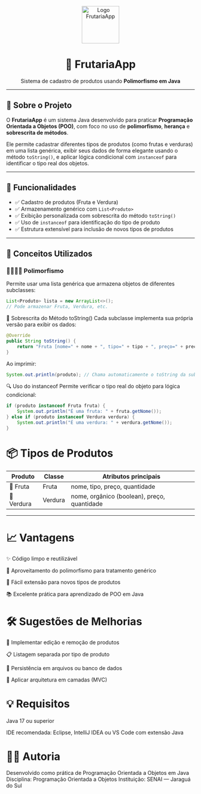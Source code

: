 <p align="center">
  <img src="https://emojipedia-us.s3.amazonaws.com/source/skype/289/red-apple_1f34e.png" width="100" alt="Logo FrutariaApp">
</p>

<h1 align="center">🍎 FrutariaApp</h1>

<p align="center">
  Sistema de cadastro de produtos usando <strong>Polimorfismo em Java</strong>
</p>

---

## 📘 Sobre o Projeto

O **FrutariaApp** é um sistema Java desenvolvido para praticar **Programação Orientada a Objetos (POO)**, com foco no uso de **polimorfismo**, **herança** e **sobrescrita de métodos**.  

Ele permite cadastrar diferentes tipos de produtos (como frutas e verduras) em uma lista genérica, exibir seus dados de forma elegante usando o método `toString()`, e aplicar lógica condicional com `instanceof` para identificar o tipo real dos objetos.

---

## 🚀 Funcionalidades

- ✅ Cadastro de produtos (Fruta e Verdura)
- ✅ Armazenamento genérico com `List<Produto>`
- ✅ Exibição personalizada com sobrescrita do método `toString()`
- ✅ Uso de `instanceof` para identificação do tipo de produto
- ✅ Estrutura extensível para inclusão de novos tipos de produtos

---

## 🧠 Conceitos Utilizados

### 👨‍👩‍👧‍👦 Polimorfismo

Permite usar uma lista genérica que armazena objetos de diferentes subclasses:
```java
List<Produto> lista = new ArrayList<>();
// Pode armazenar Fruta, Verdura, etc.
```

📝 Sobrescrita do Método toString()
Cada subclasse implementa sua própria versão para exibir os dados:
```java
@Override
public String toString() {
    return "Fruta [nome=" + nome + ", tipo=" + tipo + ", preço=" + preco + "]";
}
```
Ao imprimir:
```java
System.out.println(produto); // Chama automaticamente o toString da subclasse
```
🔍 Uso do instanceof
Permite verificar o tipo real do objeto para lógica condicional:
```java
if (produto instanceof Fruta fruta) {
    System.out.println("É uma fruta: " + fruta.getNome());
} else if (produto instanceof Verdura verdura) {
    System.out.println("É uma verdura: " + verdura.getNome());
}
```
# 📦 Tipos de Produtos

| Produto  | Classe  | Atributos principais                      |
|----------|---------|------------------------------------------|
| 🍎 Fruta   | Fruta   | nome, tipo, preço, quantidade             |
| 🥬 Verdura | Verdura | nome, orgânico (boolean), preço, quantidade |

---

# 📈 Vantagens
✨ Código limpo e reutilizável

🤖 Aproveitamento do polimorfismo para tratamento genérico

🧩 Fácil extensão para novos tipos de produtos

📚 Excelente prática para aprendizado de POO em Java

# 🛠️ Sugestões de Melhorias
🔄 Implementar edição e remoção de produtos

📋 Listagem separada por tipo de produto

💾 Persistência em arquivos ou banco de dados

🧱 Aplicar arquitetura em camadas (MVC)

# 💡 Requisitos
Java 17 ou superior

IDE recomendada: Eclipse, IntelliJ IDEA ou VS Code com extensão Java

# 🧑‍💻 Autoria
Desenvolvido como prática de Programação Orientada a Objetos em Java
Disciplina: Programação Orientada a Objetos
Instituição: SENAI — Jaraguá do Sul



